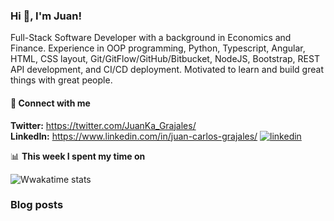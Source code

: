 ### Hi 👋, I'm Juan!

Full-Stack Software Developer with a background in Economics and Finance. Experience in OOP programming, Python, Typescript, Angular, HTML, CSS layout, Git/GitFlow/GitHub/Bitbucket, NodeJS, Bootstrap, REST API development, and CI/CD deployment. Motivated to learn and build great things with great people.

#### :iphone: Connect with me
**Twitter:** https://twitter.com/JuanKa_Grajales/                                                                                                                     
**LinkedIn:** https://www.linkedin.com/in/juan-carlos-grajales/
[![linkedin](https://img.shields.io/badge/linkedin-0A66C2?style=for-the-badge&logo=linkedin&logoColor=white)](https://www.linkedin.com/in/juan-carlos-grajales/) &nbsp;&nbsp;

📊 **This week I spent my time on**

![Wwakatime stats](https://github-readme-stats-taupe-two.vercel.app/api/wakatime?username=JuansonGrajales&hide_title=true&hide_border=true&langs_count=5)

### Blog posts
<!-- BLOG-POST-LIST:START -->

<!-- BLOG-POST-LIST:END -->


<!--
**JuansonGrajales/JuansonGrajales** is a ✨ _special_ ✨ repository because its `README.md` (this file) appears on your GitHub profile.

Here are some ideas to get you started:

- 🔭 I’m currently working on ...
- 🌱 I’m currently learning ...
- 👯 I’m looking to collaborate on ...
- 🤔 I’m looking for help with ...
- 💬 Ask me about ...
- 📫 How to reach me: ...
- 😄 Pronouns: ...
- ⚡ Fun fact: ...
-->
